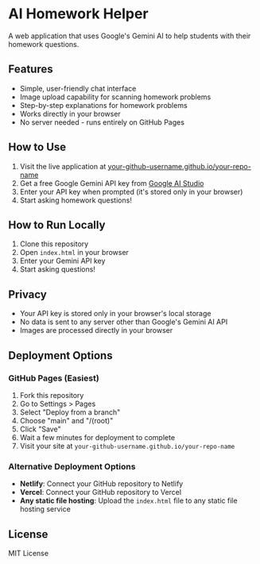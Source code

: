 # AI Homework Helper

A web application that uses Google's Gemini AI to help students with their homework questions.

## Features

- Simple, user-friendly chat interface
- Image upload capability for scanning homework problems
- Step-by-step explanations for homework problems
- Works directly in your browser
- No server needed - runs entirely on GitHub Pages

## How to Use

1. Visit the live application at [your-github-username.github.io/your-repo-name](https://your-github-username.github.io/your-repo-name)
2. Get a free Google Gemini API key from [Google AI Studio](https://aistudio.google.com/app/apikey)
3. Enter your API key when prompted (it's stored only in your browser)
4. Start asking homework questions!

## How to Run Locally

1. Clone this repository
2. Open `index.html` in your browser
3. Enter your Gemini API key
4. Start asking questions!

## Privacy

- Your API key is stored only in your browser's local storage
- No data is sent to any server other than Google's Gemini AI API
- Images are processed directly in your browser

## Deployment Options

### GitHub Pages (Easiest)

1. Fork this repository
2. Go to Settings > Pages
3. Select "Deploy from a branch"
4. Choose "main" and "/(root)"
5. Click "Save"
6. Wait a few minutes for deployment to complete
7. Visit your site at `your-github-username.github.io/your-repo-name`

### Alternative Deployment Options

- **Netlify**: Connect your GitHub repository to Netlify
- **Vercel**: Connect your GitHub repository to Vercel
- **Any static file hosting**: Upload the `index.html` file to any static file hosting service

## License

MIT License